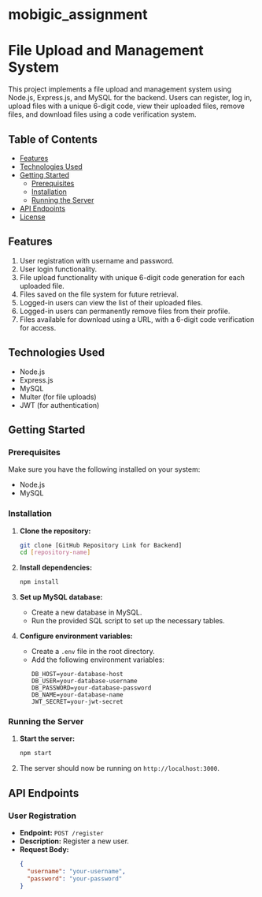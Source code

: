 # mobigic_assignment

# File Upload and Management System

This project implements a file upload and management system using Node.js, Express.js, and MySQL for the backend. Users can register, log in, upload files with a unique 6-digit code, view their uploaded files, remove files, and download files using a code verification system.

## Table of Contents

- [Features](#features)
- [Technologies Used](#technologies-used)
- [Getting Started](#getting-started)
  - [Prerequisites](#prerequisites)
  - [Installation](#installation)
  - [Running the Server](#running-the-server)
- [API Endpoints](#api-endpoints)
- [License](#license)

## Features

1. User registration with username and password.
2. User login functionality.
3. File upload functionality with unique 6-digit code generation for each uploaded file.
4. Files saved on the file system for future retrieval.
5. Logged-in users can view the list of their uploaded files.
6. Logged-in users can permanently remove files from their profile.
7. Files available for download using a URL, with a 6-digit code verification for access.

## Technologies Used

- Node.js
- Express.js
- MySQL
- Multer (for file uploads)
- JWT (for authentication)

## Getting Started

### Prerequisites

Make sure you have the following installed on your system:

- Node.js
- MySQL

### Installation

1. **Clone the repository:**
    ```bash
    git clone [GitHub Repository Link for Backend]
    cd [repository-name]
    ```

2. **Install dependencies:**
    ```bash
    npm install
    ```

3. **Set up MySQL database:**
   - Create a new database in MySQL.
   - Run the provided SQL script to set up the necessary tables.

4. **Configure environment variables:**
   - Create a `.env` file in the root directory.
   - Add the following environment variables:
     ```
     DB_HOST=your-database-host
     DB_USER=your-database-username
     DB_PASSWORD=your-database-password
     DB_NAME=your-database-name
     JWT_SECRET=your-jwt-secret
     ```

### Running the Server

1. **Start the server:**
    ```bash
    npm start
    ```

2. The server should now be running on `http://localhost:3000`.

## API Endpoints

### User Registration

- **Endpoint:** `POST /register`
- **Description:** Register a new user.
- **Request Body:**
  ```json
  {
    "username": "your-username",
    "password": "your-password"
  }

